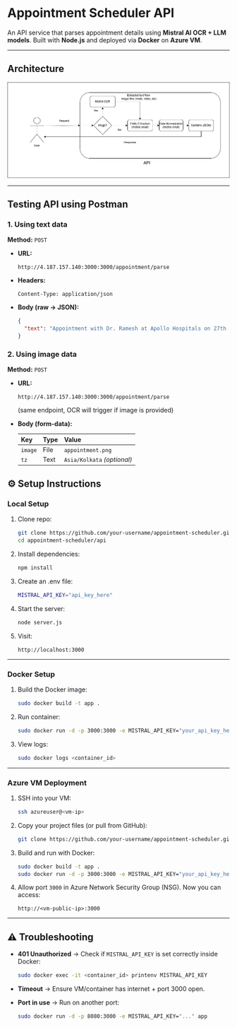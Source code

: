 # Appointment Scheduler API

An API service that parses appointment details using **Mistral AI OCR + LLM models**.
Built with **Node.js** and deployed via **Docker** on **Azure VM**.

---

## Architecture
![alt text](./imgs/architecture.png)

---

## Testing API using Postman

### 1. Using text data
**Method:** `POST`

* **URL:**

  ```
  http://4.187.157.140:3000:3000/appointment/parse
  ```


* **Headers:**

  ```
  Content-Type: application/json
  ```

* **Body (raw → JSON):**

  ```json
  {
    "text": "Appointment with Dr. Ramesh at Apollo Hospitals on 27th September at 5 PM"
  }
  ```
### 2. Using image data
**Method:** `POST`

* **URL:**

  ```
  http://4.187.157.140:3000:3000/appointment/parse
  ```

  (same endpoint, OCR will trigger if image is provided)

* **Body (form-data):**

  | Key     | Type | Value                       |
  | ------- | ---- | --------------------------- |
  | `image` | File | `appointment.png`           |
  | `tz`    | Text | `Asia/Kolkata` *(optional)* |

## ⚙️ Setup Instructions

### Local Setup

1. Clone repo:

   ```bash
   git clone https://github.com/your-username/appointment-scheduler.git
   cd appointment-scheduler/api
   ```
2. Install dependencies:

   ```bash
   npm install
   ```
3. Create an .env file:

   ```bash
   MISTRAL_API_KEY="api_key_here"
   ```
4. Start the server:

   ```bash
   node server.js
   ```
5. Visit:

   ```
   http://localhost:3000
   ```

---

### Docker Setup

1. Build the Docker image:

   ```bash
   sudo docker build -t app .
   ```
2. Run container:

   ```bash
   sudo docker run -d -p 3000:3000 -e MISTRAL_API_KEY="your_api_key_here" app
   ```
3. View logs:

   ```bash
   sudo docker logs <container_id>
   ```

---

### Azure VM Deployment

1. SSH into your VM:

   ```bash
   ssh azureuser@<vm-ip>
   ```
2. Copy your project files (or pull from GitHub):

   ```bash
   git clone https://github.com/your-username/appointment-scheduler.git
   ```
3. Build and run with Docker:

   ```bash
   sudo docker build -t app .
   sudo docker run -d -p 3000:3000 -e MISTRAL_API_KEY="your_api_key_here" app
   ```
4. Allow port `3000` in Azure Network Security Group (NSG).
   Now you can access:

   ```
   http://<vm-public-ip>:3000
   ```
---

## ⚠️ Troubleshooting

* **401 Unauthorized** → Check if `MISTRAL_API_KEY` is set correctly inside Docker:

  ```bash
  sudo docker exec -it <container_id> printenv MISTRAL_API_KEY
  ```
* **Timeout** → Ensure VM/container has internet + port 3000 open.
* **Port in use** → Run on another port:

  ```bash
  sudo docker run -d -p 8080:3000 -e MISTRAL_API_KEY="..." app
  ```
